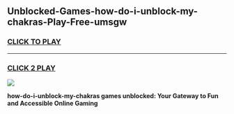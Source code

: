 
## Unblocked-Games-how-do-i-unblock-my-chakras-Play-Free-umsgw
<h3>
<a href="https://premium76.site?title=how-do-i-unblock-my-chakras&ref=12A">CLICK TO PLAY</a></h3>
<hr>

<h3>
<a href="https://premium76.site?title=how-do-i-unblock-my-chakras&ref=12A">CLICK 2 PLAY</a>
  
</h3>

<a href="https://premium76.site?title=how-do-i-unblock-my-chakras&ref=12A"><img src="https://clearcache.store/games.png"></a>


**how-do-i-unblock-my-chakras games unblocked: Your Gateway to Fun and Accessible Online Gaming**
